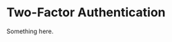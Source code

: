 [title]: # (Two-Factor Authentication)
[tags]: # (XXX)
[priority]: # (12400)
# Two-Factor Authentication
Something here.
